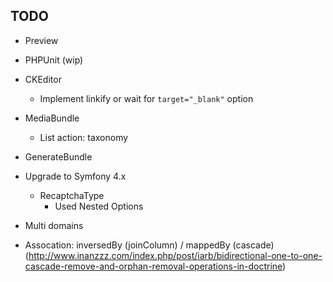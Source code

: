 ## TODO ##
- Preview
- PHPUnit (wip)

- CKEditor
	- Implement linkify or wait for `target="_blank"` option

- MediaBundle 
	- List action: taxonomy
- GenerateBundle

- Upgrade to Symfony 4.x
	- RecaptchaType
		- Used Nested Options

- Multi domains

- Assocation: inversedBy (joinColumn) / mappedBy (cascade) (http://www.inanzzz.com/index.php/post/iarb/bidirectional-one-to-one-cascade-remove-and-orphan-removal-operations-in-doctrine)
